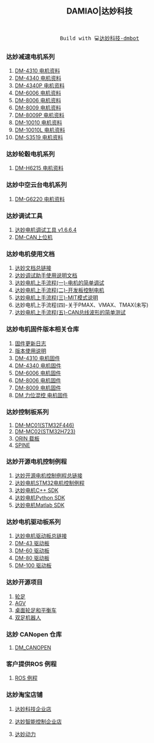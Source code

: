 <h2 align="center">
DAMIAO|达妙科技
</h2><br>
<pre align="center">
 Build with 💻<a href="https://space.bilibili.com/618189554?spm_id_from=333.337.search-card.all.click">达妙科技-dmbot</a> 
</pre>


### 达妙减速电机系列

1. [DM-4310 电机资料](https://gitee.com/kit-miao/dm-j4310-2-ec)
2. [DM-4340 电机资料](https://gitee.com/kit-miao/dm-j4340-2-ec)	
3. [DM-4340P 电机资料](https://gitee.com/kit-miao/dm-j4340-p-2-ec)
4. [DM-6006 电机资料](https://gitee.com/kit-miao/dm-j6006-2-ec)
5. [DM-8006 电机资料](https://gitee.com/kit-miao/dm-8006-2-ec)
6. [DM-8009 电机资料](https://gitee.com/kit-miao/dm-j8009-2-ec)
7. [DM-8009P 电机资料](https://gitee.com/kit-miao/dm-j8009-p-2-ec)
8. [DM-10010 电机资料](https://gitee.com/kit-miao/dm-10010-2-ec)
9. [DM-10010L 电机资料](https://gitee.com/kit-miao/dm-j10010-l-2-ec)
10. [DM-S3519 电机资料](https://gitee.com/kit-miao/dm-s3519-1ec)

### 达妙轮毂电机系列

1. [DM-H6215 电机资料](https://gitee.com/kit-miao/dm-h6215)

### 达妙中空云台电机系列

1. [DM-G6220 电机资料](https://gitee.com/kit-miao/dm-g6220)

### 达妙调试工具

1. [达妙电机调试工具 v1.6.6.4](https://gitee.com/kit-miao/dm-tools/blob/master/%E8%B0%83%E8%AF%95%E5%B7%A5%E5%85%B7-V1.6.4.0-240903.exe)
2. [DM-CAN上位机](https://gitee.com/kit-miao/dm-tools/tree/master/USB转CAN)

### 达妙电机使用文档

1. [达妙文档总链接](https://gitee.com/kit-miao/damao-document)
2. [达妙调试助手使用说明文档](https://gitee.com/kit-miao/damao-document/blob/master/%E8%B0%83%E8%AF%95%E5%8A%A9%E6%89%8B%E4%BD%BF%E7%94%A8%E8%AF%B4%E6%98%8E%E4%B9%A6%EF%BC%88%E8%BE%BE%E5%A6%99%E9%A9%B1%E5%8A%A8%E6%8E%A7%E5%88%B6%E5%8D%8F%E8%AE%AE%EF%BC%89V1.4.pdf)
3. [达妙电机上手流程(一)-电机的简单调试](https://gl1po2nscb.feishu.cn/wiki/LjOXwEqNCiqThpk1IIycHoranlb)
4. [达妙电机上手流程(二)-开发板控制电机](https://gl1po2nscb.feishu.cn/wiki/VYrlwHI7liHzXIkx0s0cUOVdnzb)
5. [达妙电机上手流程(三)-MIT模式说明](https://gitee.com/kit-miao/damao-document/blob/master/3.%20%E7%94%B5%E6%9C%BA%E4%B8%8A%E6%89%8B%E6%B5%81%E7%A8%8B(%E4%B8%89)-MIT%E6%A8%A1%E5%BC%8F%E8%AF%B4%E6%98%8E.pdf)
6. 达妙电机上手流程(四)-关于PMAX、VMAX、TMAX(未写)
7. [达妙电机上手流程(五)-CAN总线波形的简单测试](https://gitee.com/kit-miao/damao-document/blob/master/5.%20%E7%94%B5%E6%9C%BA%E4%B8%8A%E6%89%8B%E6%B5%81%E7%A8%8B(%E4%BA%94)-CAN%E6%80%BB%E7%BA%BF%E6%B3%A2%E5%BD%A2%E7%9A%84%E7%AE%80%E5%8D%95%E6%B5%8B%E8%AF%95.pdf)
### 达妙电机固件版本相关仓库

1. [固件更新日志](https://gitee.com/kit-miao/motor-firmware/tree/master)
2. [版本使用说明](https://gitee.com/kit-miao/motor-firmware/tree/master)
3. [DM-4310 电机固件](https://gitee.com/kit-miao/motor-firmware/tree/master/DM4310)
4. [DM-4340 电机固件](https://gitee.com/kit-miao/motor-firmware/tree/master/DM4340)
5. [DM-6006 电机固件](https://gitee.com/kit-miao/motor-firmware/tree/master/DM6006)
6. [DM-8006 电机固件](https://gitee.com/kit-miao/motor-firmware/tree/master/DM8006)
7. [DM-8009 电机固件](https://gitee.com/kit-miao/motor-firmware/tree/master/DM8009)
8. [DM 力位混控 电机固件](https://gitee.com/kit-miao/motor-firmware/tree/master/%E5%8A%9B%E4%BD%8D%E6%B7%B7%E6%8E%A7)

### 达妙控制板系列

1. [DM-MC01(STM32F446)](https://gitee.com/kit-miao/dm-mc01)
2. [DM-MC02(STM32H723)](https://gitee.com/kit-miao/dm-mc02)
3. [ORIN 载板](https://gitee.com/kit-miao/orin-board)
4. [SPINE](https://gitee.com/kit-miao/spine)

### 达妙开源电机控制例程

1. [达妙开源电机控制例程总链接](https://gitee.com/kit-miao/motor-routine)
2. [达妙电机STM32电机控制例程](https://gitee.com/kit-miao/motor-routine/tree/master/stm32%E4%BE%8B%E7%A8%8B)
4. [达妙电机C++ SDK](https://gitee.com/kit-miao/motor-routine/tree/master/C++%E4%BE%8B%E7%A8%8B)
5. [达妙电机Python SDK](https://gitee.com/kit-miao/motor-routine/tree/master/Python%E4%BE%8B%E7%A8%8B)
6. [达妙电机Matlab SDK](https://gitee.com/kit-miao/motor-routine/tree/master/Matlab%E4%BE%8B%E7%A8%8B)

### 达妙电机驱动板系列

1. [达妙电机驱动板总链接](https://gitee.com/kit-miao/damao-motor-drive-board)
2. [DM-43 驱动板](https://gitee.com/kit-miao/damao-motor-drive-board/tree/master/DM43)
3. [DM-60 驱动板](https://gitee.com/kit-miao/damao-motor-drive-board/tree/master/DM60)
4. [DM-80 驱动板](https://gitee.com/kit-miao/damao-motor-drive-board/tree/master/DM80)
5. [DM-100 驱动板](https://gitee.com/kit-miao/damao-motor-drive-board/tree/master/DM100)

### 达妙开源项目

1. [轮足](https://gitee.com/kit-miao/wheel-legged)
2. [AGV](https://gitee.com/kit-miao/agv)
3. [桌面轮足和平衡车](https://gitee.com/kit-miao/balance_robot)
4. [双足机器人](https://gitee.com/kit-miao/bipedal-robot)

### 达妙 CANopen 仓库

1. [DM_CANOPEN](https://gitee.com/kit-miao/dm_-canopen)

### 客户提供ROS 例程

1. [ROS 例程](https://github.com/MuShibo/actuator_can_bridge)

### 达妙淘宝店铺

1. [达妙科技企业店](https://dmbot.taobao.com/shop/view_shop.htm?spm=a21n57.1.2.1.14b4523c7DvMP9&appUid=RAzN8HWanrzQnSJD1ChCLfcf1xg7Zfp2n8w7xCSrCcFM1joC5E1)

2. [达妙智能控制企业店](https://ovyz600jpb1mlc5i4yazgmo0hou6vo9.taobao.com/shop/view_shop.htm?spm=a21n57.1.4.1.14b4523c7DvMP9&appUid=RAzN8HWWAXZohsFi8pad2LwnuTVjfncSH2P4xq1CAnpnHMfo2Ym)

3. [达妙动力](https://shop435275397.taobao.com/shop/view_shop.htm?spm=a21n57.1.5.1.7713523cwaTjrl&appUid=RAzN8HWY9YTdb3jgggxWzccgNQgVoFCRDFRS22jcz9yfCy9NDxZ)

   